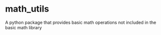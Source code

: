 # math_utils
A python package that provides basic math operations not included in the basic math library

